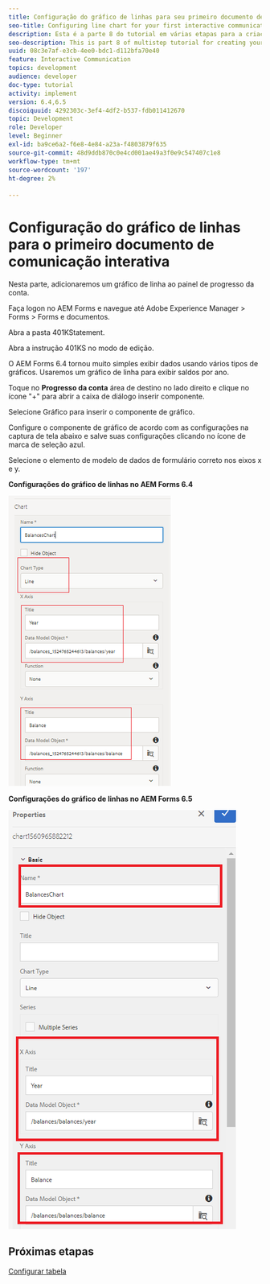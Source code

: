 ```yaml
---
title: Configuração do gráfico de linhas para seu primeiro documento de comunicação interativa parte 8
seo-title: Configuring line chart for your first interactive communication document
description: Esta é a parte 8 do tutorial em várias etapas para a criação do seu primeiro documento de comunicações interativas. Nesta parte, adicionaremos um gráfico de linha ao painel de progresso da conta.
seo-description: This is part 8 of multistep tutorial for creating your first interactive communications document. In this part, we will add a Line chart to the account progress panel.
uuid: 08c3e7af-e3cb-4ee0-bdc1-d112bfa70e40
feature: Interactive Communication
topics: development
audience: developer
doc-type: tutorial
activity: implement
version: 6.4,6.5
discoiquuid: 4292303c-3ef4-4df2-b537-fdb011412670
topic: Development
role: Developer
level: Beginner
exl-id: ba9ce6a2-f6e8-4e84-a23a-f4803879f635
source-git-commit: 48d9ddb870c0e4cd001ae49a3f0e9c547407c1e8
workflow-type: tm+mt
source-wordcount: '197'
ht-degree: 2%

---
```


# Configuração do gráfico de linhas para o primeiro documento de comunicação interativa

Nesta parte, adicionaremos um gráfico de linha ao painel de progresso da conta.

Faça logon no AEM Forms e navegue até Adobe Experience Manager > Forms > Forms e documentos.

Abra a pasta 401KStatement.

Abra a instrução 401KS no modo de edição.

O AEM Forms 6.4 tornou muito simples exibir dados usando vários tipos de gráficos. Usaremos um gráfico de linha para exibir saldos por ano.

Toque no **Progresso da conta** área de destino no lado direito e clique no ícone &quot;+&quot; para abrir a caixa de diálogo inserir componente.

Selecione Gráfico para inserir o componente de gráfico.

Configure o componente de gráfico de acordo com as configurações na captura de tela abaixo e salve suas configurações clicando no ícone de marca de seleção azul.

Selecione o elemento de modelo de dados de formulário correto nos eixos x e y.

**Configurações do gráfico de linhas no AEM Forms 6.4**

![linechart64](assets/linechart.png)

**Configurações do gráfico de linhas no AEM Forms 6.5**

![linechart64](assets/linechart65.PNG)

## Próximas etapas

[Configurar tabela](./partnine.md)
